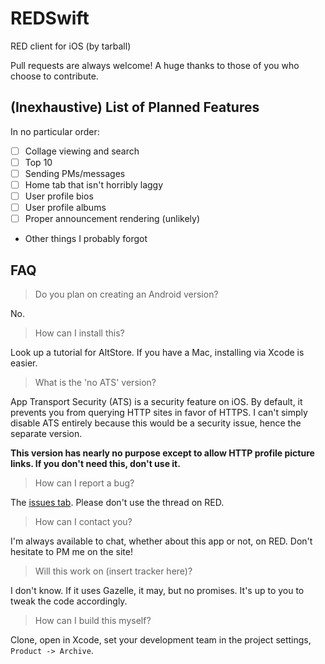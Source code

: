 # REDSwift
RED client for iOS (by tarball)

Pull requests are always welcome! A huge thanks to those of you who choose to contribute.

## (Inexhaustive) List of Planned Features

In no particular order:

- [ ] Collage viewing and search
- [ ] Top 10
- [ ] Sending PMs/messages
- [ ] Home tab that isn't horribly laggy
- [ ] User profile bios
- [ ] User profile albums
- [ ] Proper announcement rendering (unlikely)
- Other things I probably forgot

## FAQ

> Do you plan on creating an Android version?

No.

> How can I install this?

Look up a tutorial for AltStore. If you have a Mac, installing via Xcode is easier.

> What is the 'no ATS' version?

App Transport Security (ATS) is a security feature on iOS. By default, it prevents you from querying HTTP sites in favor of HTTPS. I can't simply disable ATS entirely because this would be a security issue, hence the separate version.

**This version has nearly no purpose except to allow HTTP profile picture links. If you don't need this, don't use it.**

> How can I report a bug?

The [issues tab](https://github.com/TarballCoLtd/REDSwift/issues). Please don't use the thread on RED.

> How can I contact you?

I'm always available to chat, whether about this app or not, on RED. Don't hesitate to PM me on the site!

> Will this work on (insert tracker here)?

I don't know. If it uses Gazelle, it may, but no promises. It's up to you to tweak the code accordingly.

> How can I build this myself?

Clone, open in Xcode, set your development team in the project settings, `Product -> Archive`.
